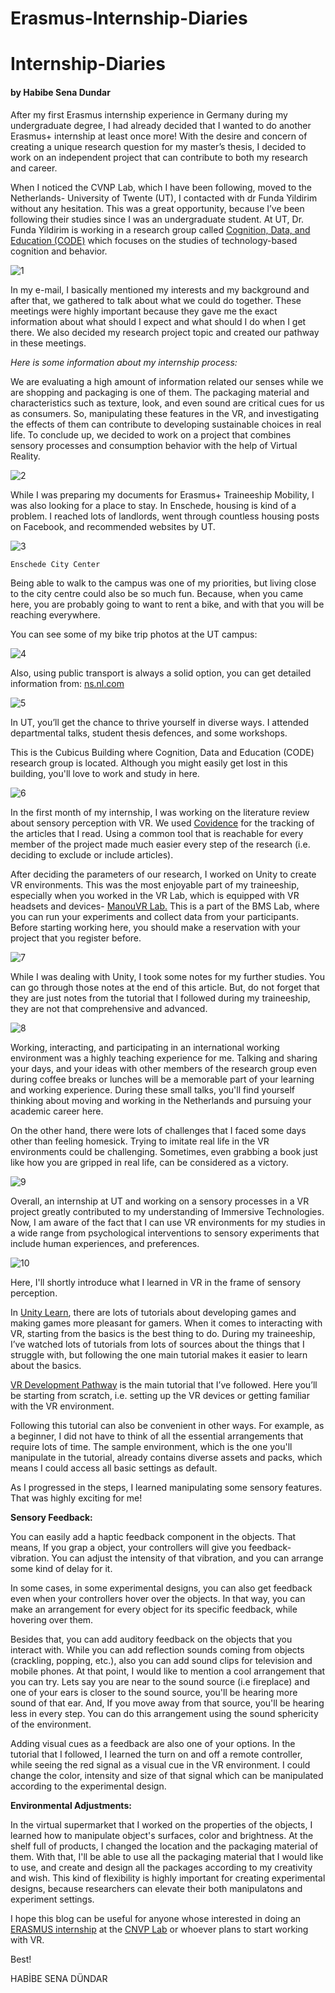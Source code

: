 # Erasmus-Internship-Diaries
# Internship-Diaries
#### by Habibe Sena Dundar

After my first Erasmus internship experience in Germany during my undergraduate degree, I had already decided that I wanted to do another Erasmus+ internship at least once more! With the desire and concern of creating a unique research question for my master’s thesis, I decided to work on an independent project that can contribute to both my research and career. 

When I noticed the CVNP Lab, which I have been following, moved to the Netherlands- University of Twente (UT), I contacted with dr Funda Yildirim without any hesitation. This was a great opportunity, because I’ve been following their studies since I was an undergraduate student. At UT, Dr. Funda Yildirim is working in a research group called [Cognition, Data, and Education (CODE)](https://www.utwente.nl/en/bms/code/) which focuses on the studies of technology-based cognition and behavior.

![1](https://github.com/CNVPLab/Internship-Diaries/assets/144914829/8ea36858-cf0c-4eaf-8f21-d46750744b95)

In my e-mail, I basically mentioned my interests and my background and after that, we gathered to talk about what we could do together. These meetings were highly important because they gave me the exact information about what should I expect and what should I do when I get there. We also decided my research project topic and created our pathway in these meetings.

*Here is some information about my internship process:*

We are evaluating a high amount of information related our senses while we are shopping and packaging is one of them. The packaging material and characteristics such as texture, look, and even sound are critical cues for us as consumers. So, manipulating these features in the VR, and investigating the effects of them can contribute to developing sustainable choices in real life. To conclude up, we decided to work on a project that combines sensory processes and consumption behavior with the help of Virtual Reality.

![2](https://github.com/CNVPLab/Internship-Diaries/assets/144914829/fa410dee-2fda-4102-95e1-d3af29f8803f)

While I was preparing my documents for Erasmus+ Traineeship Mobility, I was also looking for a place to stay. In Enschede, housing is kind of a problem. I reached lots of landlords, went through countless housing posts on Facebook, and recommended websites by UT. 

![3](https://github.com/CNVPLab/Internship-Diaries/assets/144914829/a88447a1-8b4d-4250-a395-455fcd863f35)
                            
    Enschede City Center

Being able to walk to the campus was one of my priorities, but living close to the city centre could also be so much fun. Because, when you came here, you are probably going to want to rent a bike, and with that you will be reaching everywhere. 

You can see some of my bike trip photos at the UT campus:

![4](https://github.com/CNVPLab/Internship-Diaries/assets/144914829/3518f4f1-bc08-4901-b43f-1cc5f3a4950d)

Also, using public transport is always a solid option, you can get detailed information from: [ns.nl.com](https://www.ns.nl/) 

![5](https://github.com/CNVPLab/Internship-Diaries/assets/144914829/ea2a1296-198f-483a-8861-3a840a136d69)

In UT, you’ll get the chance to thrive yourself in diverse ways. I attended departmental talks, student thesis defences, and some workshops. 

This is the Cubicus Building where Cognition, Data and Education (CODE) research group is located. Although you might easily get lost in this building, you'll love to work and study in here. 

![6](https://github.com/CNVPLab/Internship-Diaries/assets/144914829/b7e3c619-7c6c-4167-a241-304e48273c99)

In the first month of my internship, I was working on the literature review about sensory perception with VR. We used [Covidence](https://https://www.covidence.org/) for the tracking of the articles that I read. Using a common tool that is reachable for every member of the project made much easier every step of the research (i.e. deciding to exclude or include articles). 

After deciding the parameters of our research, I worked on Unity to create VR environments. This was the most enjoyable part of my traineeship, especially when you worked in the VR Lab, which is equipped with VR headsets and devices- [ManouVR Lab.](https://www.utwente.nl/en/bmslab/infohub/xr-lab-specialty-and-best-practices/#using-the-xr-lab-and-their-equipment) This is a part of the BMS Lab, where you can run your experiments and collect data from your participants. Before starting working here, you should make a reservation with your project that you register before. 

![7](https://github.com/CNVPLab/Internship-Diaries/assets/144914829/007c0909-7c6c-494a-85d1-91e7409482b1)

While I was dealing with Unity, I took some notes for my further studies. You can go through those notes at the end of this article. But, do not forget that they are just notes from the tutorial that I followed during my traineeship, they are not that comprehensive and advanced. 

![8](https://github.com/CNVPLab/Internship-Diaries/assets/144914829/39f0a9e0-bff8-4348-93fe-e5579d6dc484)

Working, interacting, and participating in an international working environment was a highly teaching experience for me. Talking and sharing your days, and your ideas with other members of the research group even during coffee breaks or lunches will be a memorable part of your learning and working experience. During these small talks, you'll find yourself thinking about moving and working in the Netherlands and pursuing your academic career here. 

On the other hand, there were lots of challenges that I faced some days other than feeling homesick. Trying to imitate real life in the VR environments could be challenging. Sometimes,  even grabbing a book just like how you are gripped in real life, can be considered as a victory. 

![9](https://github.com/CNVPLab/Internship-Diaries/assets/144914829/38287a85-948a-4156-a469-4d01aed67fa4)

Overall, an internship at UT and working on a sensory processes in a VR project greatly contributed to my understanding of Immersive Technologies. Now, I am aware of the fact that I can use VR environments for my studies in a wide range from psychological interventions to sensory experiments that include human experiences, and preferences. 

![10](https://github.com/CNVPLab/Internship-Diaries/assets/144914829/527c19e9-5350-46a6-b74b-203e45b9a41c)

Here, I'll shortly introduce what I learned in VR in the frame of sensory perception. 

In [Unity Learn](https://learn.unity.com/), there are lots of tutorials about developing games and making games more pleasant for gamers. When it comes to interacting with VR, starting from the basics is the best thing to do. During my traineeship, I’ve watched lots of tutorials from lots of sources about the things that I struggle with, but following the one main tutorial makes it easier to learn about the basics.

[VR Development Pathway](https://learn.unity.com/tutorial/welcome-to-the-pathway?pathwayId=627c12d8edbc2a75333b9185&missionId=62554983edbc2a76a27486cb#) is the main tutorial that I’ve followed. Here you’ll be starting from scratch, i.e. setting up the VR devices or getting familiar with the VR environment.

Following this tutorial can also be convenient in other ways. For example, as a beginner, I did not have to think of all the essential arrangements that require lots of time. The sample environment, which is the one you'll manipulate in the tutorial, already contains diverse assets and packs, which means  I could access all basic settings as default. 

As I progressed in the steps, I learned manipulating some sensory features. That was highly exciting for me! 

**Sensory Feedback:** 

You can easily add a haptic feedback component in the objects. That means, If you grap a object, your controllers will give you feedback-vibration. You can adjust the intensity of that vibration, and you can arrange some kind of delay for it. 

In some cases, in some experimental designs, you can also get feedback even when your controllers hover over the objects. In that way, you can make an arrangement for every object for its specific feedback, while hovering over them. 

Besides that, you can add auditory feedback on the objects that you interact with. While you can add reflection sounds coming from objects (crackling, popping, etc.), also you can add sound clips for television and mobile phones. At that point, I would like to mention a cool arrangement that you can try. Lets say you are near to the sound source (i.e fireplace) and one of your ears is closer to the sound source, you'll be hearing more sound of that ear. And, If you move away from that source, you'll be hearing less in every step. You can do this arrangement using the sound sphericity of the environment. 

Adding visual cues as a feedback are also one of your options. In the tutorial that I followed, I learned the turn on and off a remote controller, while seeing the red signal as a visual cue in the VR environment. I could change the color, intensity and size of that signal which can be manipulated according to the experimental design.

**Environmental Adjustments:**

In the virtual supermarket that I worked on the properties of the objects, I learned how to manipulate object's surfaces, color and brightness. At the shelf full of products, I changed the location and the packaging material of them. With that, I'll be able to use all the packaging material that I would like to use, and create and design all the packages according to my creativity and wish. This kind of flexibility is highly important for creating experimental designs, because researchers can elevate their both manipulatons and experiment settings. 

I hope this blog can be useful for anyone whose interested in doing an [ERASMUS internship](https://erasmus-plus.ec.europa.eu/opportunities/opportunities-for-individuals/students/traineeships-abroad-for-students) at the [CNVP Lab](cnvplab.com) or whoever plans to start working with VR. 

Best!

HABİBE SENA DÜNDAR

